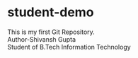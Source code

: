 # student-demo
This is my first Git Repository.
<br>
Author-Shivansh Gupta 
<br>
Student of B.Tech Information Technology
